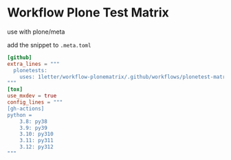 # Workflow Plone Test Matrix

use with plone/meta

add the snippet to `.meta.toml`
```toml
[github]
extra_lines = """
  plonetests:
    uses: 1letter/workflow-plonematrix/.github/workflows/plonetest-matrix.yml@main
"""
[tox]
use_mxdev = true
config_lines = """
[gh-actions]
python =
    3.8: py38
    3.9: py39
    3.10: py310
    3.11: py311
    3.12: py312
"""
```
